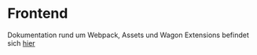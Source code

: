 # Frontend

Dokumentation rund um Webpack, Assets und Wagon Extensions befindet sich [hier](09_frontend/01_webpacker.md)
